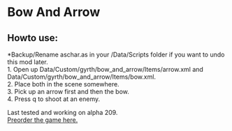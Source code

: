 # Bow And Arrow
## Howto use:  
*Backup/Rename aschar.as in your /Data/Scripts folder if you want to undo this mod later.  
	1. Open up Data/Custom/gyrth/bow_and_arrow/Items/arrow.xml and Data/Custom/gyrth/bow_and_arrow/Items/bow.xml.  
	2. Place both in the scene somewhere.  
	3. Pick up an arrow first and then the bow.  
	4. Press q to shoot at an enemy.  
	
Last tested and working on alpha 209.  
[Preorder the game here.](http://www.wolfire.com/overgrowth)
